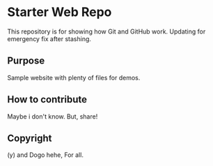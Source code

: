 # Starter Web Repo

This repository is for showing how Git and GitHub work. Updating for emergency fix after stashing.

## Purpose

Sample website with plenty of files for demos.


## How to contribute

Maybe i don't know.
But, share!

## Copyright
(y) and Dogo hehe, For all.
